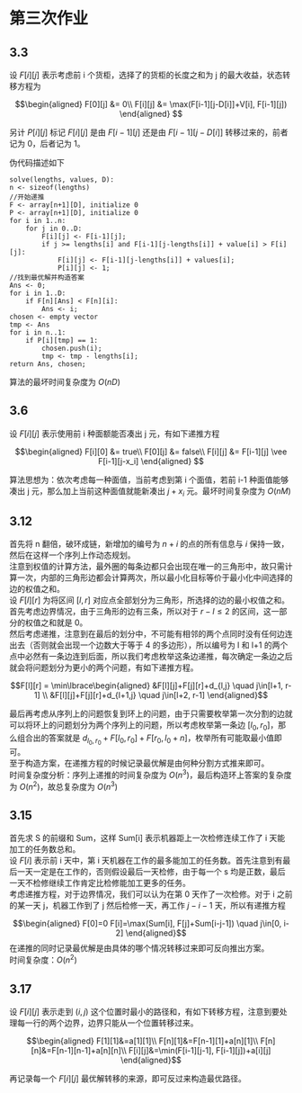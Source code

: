 # 第三次作业

## 3.3
设 $F[i][j]$ 表示考虑前 i 个货柜，选择了的货柜的长度之和为 j 的最大收益，状态转移方程为

$$\begin{aligned}
F[0][j] &= 0\\
F[i][j] &= \max(F[i-1][j-D[i]]+V[i], F[i-1][j])
\end{aligned}
$$

另计 $P[i][j]$ 标记 $F[i][j]$ 是由 $F[i-1][j]$ 还是由 $F[i-1][j-D[i]]$ 转移过来的，前者记为 0，后者记为 1。

伪代码描述如下

```plain
solve(lengths, values, D):
n <- sizeof(lengths)
//开始递推
F <- array[n+1][D], initialize 0
P <- array[n+1][D], initialize 0
for i in 1..n:
	for j in 0..D:
		F[i][j] <- F[i-1][j];
		if j >= lengths[i] and F[i-1][j-lengths[i]] + value[i] > F[i][j]:
			F[i][j] <- F[i-1][j-lengths[i]] + values[i];
			P[i][j] <- 1;
//找到最优解并构造答案
Ans <- 0;
for i in 1..D:
	if F[n][Ans] < F[n][i]:
		Ans <- i;
chosen <- empty vector
tmp <- Ans
for i in n..1:
	if P[i][tmp] == 1:
		chosen.push(i);
		tmp <- tmp - lengths[i];
return Ans, chosen;
```

算法的最坏时间复杂度为 $O(nD)$

## 3.6
设 $F[i][j]$ 表示使用前 i 种面额能否凑出 j 元，有如下递推方程

$$\begin{aligned}
F[i][0] &= true\\
F[0][j] &= false\\
F[i][j] &= F[i-1][j] \vee F[i-1][j-x_i]
\end{aligned}
$$

算法思想为：依次考虑每一种面值，当前考虑到第 i 个面值，若前 i-1 种面值能够凑出 j 元，那么加上当前这种面值就能新凑出 $j+x_i$ 元。最坏时间复杂度为 $O(nM)$

## 3.12
首先将 n 翻倍，破环成链，新增加的编号为 $n+i$ 的点的所有信息与 $i$ 保持一致，然后在这样一个序列上作动态规划。  
注意到权值的计算方法，最外圈的每条边都只会出现在唯一的三角形中，故只需计算一次，内部的三角形边都会计算两次，所以最小化目标等价于最小化中间选择的边的权值之和。  
设 $F[l][r]$ 为将区间 $[l, r]$ 对应点全部划分为三角形，所选择的边的最小权值之和。  
首先考虑边界情况，由于三角形的边有三条，所以对于 $r-l\le2$ 的区间，这一部分的权值之和就是 0。  
然后考虑递推，注意到在最后的划分中，不可能有相邻的两个点同时没有任何边连出去（否则就会出现一个边数大于等于 4 的多边形），所以编号为 l 和 l+1 的两个点中必然有一条边连到后面，所以我们考虑枚举这条边递推，每次确定一条边之后就会将问题划分为更小的两个问题，有如下递推方程。

$$F[l][r] = \min\lbrace\begin{aligned}
 &F[l][j]+F[j][r]+d_{l,j} \quad j\in[l+1, r-1] \\
 &F[l][j]+F[j][r]+d_{l+1,j} \quad j\in[l+2, r-1]
\end{aligned}$$

最后再考虑从序列上的问题恢复到环上的问题，由于只需要枚举第一次分割的边就可以将环上的问题划分为两个序列上的问题，所以考虑枚举第一条边 $[l_0,r_0]$，那么组合出的答案就是 $d_{l_0, r_0}+F[l_0, r_0]+F[r_0, l_0+n]$，枚举所有可能取最小值即可。  
至于构造方案，在递推方程的时候记录最优解是由何种分割方式推来即可。   
时间复杂度分析：序列上递推的时间复杂度为 $O(n^3)$，最后构造环上答案的复杂度为 $O(n^2)$，故总复杂度为 $O(n^3)$

## 3.15
首先求 S 的前缀和 Sum，这样 Sum[i] 表示机器距上一次检修连续工作了 i 天能加工的任务数总和。  
设 $F[i]$ 表示前 i 天中，第 i 天机器在工作的最多能加工的任务数。首先注意到有最后一天一定是在工作的，否则假设最后一天检修，由于每一个 s 均是正数，最后一天不检修继续工作肯定比检修能加工更多的任务。  
考虑递推方程，对于边界情况，我们可以认为在第 0 天作了一次检修。对于 i 之前的某一天 j，机器工作到了 j 然后检修一天，再工作 $j-i-1$ 天，所以有递推方程

$$\begin{aligned}
F[0]=0
F[i]=\max(Sum[i], F[j]+Sum[i-j-1]) \quad j\in[0, i-2]
\end{aligned}$$
在递推的同时记录最优解是由具体的哪个情况转移过来即可反向推出方案。  
时间复杂度：$O(n^2)$

## 3.17
设 $F[i][j]$ 表示走到 $(i, j)$ 这个位置时最小的路径和，有如下转移方程，注意到要处理每一行的两个边界，边界只能从一个位置转移过来。

$$\begin{aligned}
F[1][1]&=a[1][1]\\
F[n][1]&=F[n-1][1]+a[n][1]\\
F[n][n]&=F[n-1][n-1]+a[n][n]\\
F[i][j]&=\min(F[i-1][j-1], F[i-1][j])+a[i][j]
\end{aligned}$$

再记录每一个 $F[i][j]$ 最优解转移的来源，即可反过来构造最优路径。

